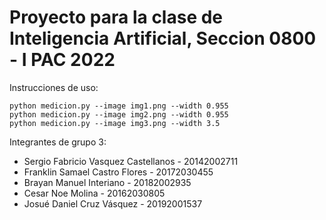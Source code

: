 # Proyecto para la clase de Inteligencia Artificial, Seccion 0800 - I PAC 2022

Instrucciones de uso:
```
python medicion.py --image img1.png --width 0.955
python medicion.py --image img2.png --width 0.955
python medicion.py --image img3.png --width 3.5
```

Integrantes de grupo 3:
* Sergio Fabricio Vasquez Castellanos - 20142002711
* Franklin Samael Castro Flores       - 20172030455
* Brayan Manuel Interiano 				    - 20182002935
* Cesar Noe Molina					          - 20162030805
* Josué Daniel Cruz Vásquez           - 20192001537

